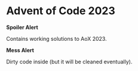 # Advent of Code 2023

**Spoiler Alert**

Contains working solutions to AoX 2023.

**Mess Alert**

Dirty code inside (but it will be cleaned eventually).